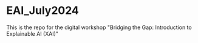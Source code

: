 # EAI_July2024
This is the repo for the digital workshop "Bridging the Gap: Introduction to Explainable AI (XAI)" 
